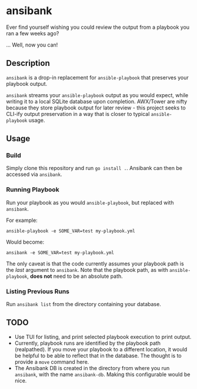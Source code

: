 # ansibank

Ever find yourself wishing you could review the output from a playbook you ran a few weeks ago?

... Well, now you can!

## Description

`ansibank` is a drop-in replacement for `ansible-playbook` that preserves your playbook output.

`ansibank` streams your `ansible-playbook` output as you would expect, while writing it to a local SQLite
database upon completion. AWX/Tower are nifty because they store playbook output for later review -
this project seeks to CLI-ify output preservation in a way that is closer to typical `ansible-playbook` usage.

## Usage

### Build

Simply clone this repository and run `go install .`. Ansibank can then be accessed via `ansibank`.

### Running Playbook

Run your playbook as you would `ansible-playbook`, but replaced with `ansibank`.

For example:
```
ansible-playbook -e SOME_VAR=test my-playbook.yml
```

Would become:
```
ansibank -e SOME_VAR=test my-playbook.yml
```

The only caveat is that the code currently assumes your playbook path is the _last_ argument to `ansibank`.
Note that the playbook path, as with `ansible-playbook`, **does not** need to be an absolute path.

### Listing Previous Runs

Run `ansibank list` from the directory containing your database.

## TODO

* Use TUI for listing, and print selected playbook execution to print output.
* Currently, playbook runs are identified by the playbook path (realpathed). If you move your playbook to
  a different location, it would be helpful to be able to reflect that in the database. The thought is to
  provide a `move` command here.
* The Ansibank DB is created in the directory from where you run `ansibank`, with the name `ansibank-db`.
  Making this configurable would be nice.
